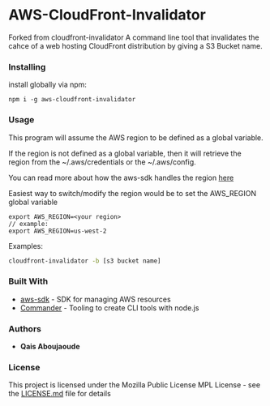 # AWS-CloudFront-Invalidator 
Forked from cloudfront-invalidator
A command line tool that invalidates the cahce of a web hosting CloudFront distribution by giving a S3 Bucket name. 
### Installing

install globally via npm:

```
npm i -g aws-cloudfront-invalidator
```

### Usage

This program will assume the AWS region to be defined as a global variable.  

If the region is not defined as a global variable, then it will retrieve the region from the ~/.aws/credentials  or the ~/.aws/config. 

You can read more about how the aws-sdk handles the region [here](https://docs.aws.amazon.com/sdk-for-javascript/v2/developer-guide/setting-region.html#setting-region-order-of-precedence)

Easiest way to switch/modify the region would be to set the AWS_REGION global variable

~~~
export AWS_REGION=<your region>
// example:
export AWS_REGION=us-west-2
~~~

Examples: 

~~~bash
cloudfront-invalidator -b [s3 bucket name]
~~~

### Built With

* [aws-sdk](https://aws.amazon.com/sdk-for-node-js/) - SDK for managing AWS resources
* [Commander](https://github.com/tj/commander.js/) - Tooling to create CLI tools with node.js

### Authors

* **Qais Aboujaoude** 

### License

This project is licensed under the Mozilla Public License MPL  License - see the [LICENSE.md](LICENSE.md) file for details
